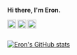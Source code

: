 **Hi there, I'm Eron.**

<a href="https://www.jialinying.com">
  <img align="left" alt="personal web" width="20px" src="./icons/IMG_8218.png" />
<a href="https://github.com/Grimnirobser">
  <img align="left" alt="github" width="20px" src="./icons/github.svg" />
</a>
<a href="https://www.linkedin.com/in/jialin-ying-aa551b18a/">
  <img align="left" alt="linkedin" width="20px" src="./icons/linkedin.svg" />

</a>

<br />
<br />

[![Eron's GitHub stats](https://github-readme-stats.vercel.app/api?username=Grimnirobser&show_icons=true&theme=tokyonight)](https://github.com/anuraghazra/github-readme-stats)
